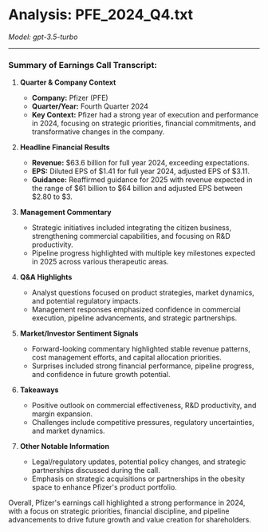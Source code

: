 # Analysis: PFE_2024_Q4.txt

*Model: gpt-3.5-turbo*

---

### Summary of Earnings Call Transcript:

1. **Quarter & Company Context**
   - **Company:** Pfizer (PFE)
   - **Quarter/Year:** Fourth Quarter 2024
   - **Key Context:** Pfizer had a strong year of execution and performance in 2024, focusing on strategic priorities, financial commitments, and transformative changes in the company.

2. **Headline Financial Results**
   - **Revenue:** $63.6 billion for full year 2024, exceeding expectations.
   - **EPS:** Diluted EPS of $1.41 for full year 2024, adjusted EPS of $3.11.
   - **Guidance:** Reaffirmed guidance for 2025 with revenue expected in the range of $61 billion to $64 billion and adjusted EPS between $2.80 to $3.

3. **Management Commentary**
   - Strategic initiatives included integrating the citizen business, strengthening commercial capabilities, and focusing on R&D productivity.
   - Pipeline progress highlighted with multiple key milestones expected in 2025 across various therapeutic areas.

4. **Q&A Highlights**
   - Analyst questions focused on product strategies, market dynamics, and potential regulatory impacts.
   - Management responses emphasized confidence in commercial execution, pipeline advancements, and strategic partnerships.

5. **Market/Investor Sentiment Signals**
   - Forward-looking commentary highlighted stable revenue patterns, cost management efforts, and capital allocation priorities.
   - Surprises included strong financial performance, pipeline progress, and confidence in future growth potential.

6. **Takeaways**
   - Positive outlook on commercial effectiveness, R&D productivity, and margin expansion.
   - Challenges include competitive pressures, regulatory uncertainties, and market dynamics.

7. **Other Notable Information**
   - Legal/regulatory updates, potential policy changes, and strategic partnerships discussed during the call.
   - Emphasis on strategic acquisitions or partnerships in the obesity space to enhance Pfizer's product portfolio.

Overall, Pfizer's earnings call highlighted a strong performance in 2024, with a focus on strategic priorities, financial discipline, and pipeline advancements to drive future growth and value creation for shareholders.